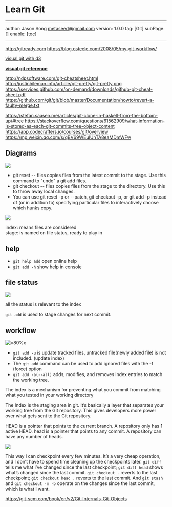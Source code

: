 # Learn Git
---
author: Jason Song <metaseed@gmail.com>
version: 1.0.0
tag: [Git]
subPage: []
enable: [toc]

---
http://gitready.com
https://blog.osteele.com/2008/05/my-git-workflow/

[visual git with d3](http://onlywei.github.io/explain-git-with-d3/#commit)

**[visual git reference](https://marklodato.github.io/visual-git-guide/index-en.html)**

http://ndpsoftware.com/git-cheatsheet.html
http://justinhileman.info/article/git-pretty/git-pretty.png
https://services.github.com/on-demand/downloads/github-git-cheat-sheet.pdf
https://github.com/git/git/blob/master/Documentation/howto/revert-a-faulty-merge.txt

https://stefan.saasen.me/articles/git-clone-in-haskell-from-the-bottom-up/#tree
https://stackoverflow.com/questions/61562909/what-information-is-stored-as-each-git-commits-tree-object-content
https://app.codecrafters.io/courses/git/overview    
https://mp.weixin.qq.com/s/qBV69WEuIUhTA8eaMDmWFw
## Diagrams

![](https://marklodato.github.io/visual-git-guide/basic-usage.svg)
* git reset -- files copies files from the latest commit to the stage. Use this command to "undo" a git add files. 
* git checkout -- files copies files from the stage to the 
directory. Use this to throw away local changes.
* You can use git reset -p or --patch, git checkout -p, or git add -p instead of (or in addition to) specifying particular files to interactively choose which hunks copy.

![](https://marklodato.github.io/visual-git-guide/basic-usage-2.svg)

index: means files are considered  
stage: is named on file status, ready to play in 


## help
* `git help add` open online help
* `git add -h` show help in console

## file status
![](https://git-scm.com/book/en/v2/images/lifecycle.png)

all the status is relevant to the index


`git add` is used to stage changes for next commit.
## workflow
![=80%x](https://i.stack.imgur.com/MgaV9.png)

* `git add -u` is update tracked files, untracked file(newly added file) is not included. (update index)
* The `git add` command can be used to add ignored files with the -f (force) option
* `git add -a(--all)` adds, modifies, and removes index entries to match the working tree. 

The index is a mechanism for preventing what you commit from matching what you tested in your working directory

The Index is the staging area in git. It’s basically a layer that separates your working tree from the Git repository. This gives developers more power over what gets sent to the Git repository.

HEAD is a pointer that points to the current branch. A repository only has 1 active HEAD.
head is a pointer that points to any commit. A repository can have any number of heads.

![](https://images.osteele.com/2008/git-workflow.png)

This way I can checkpoint every few minutes. It’s a very cheap operation, and I don’t have to spend time cleaning up the checkpoints later. `git diff` tells me what I’ve changed since the last checkpoint; `git diff head` shows what’s changed since the last commit. `git checkout .` reverts to the last checkpoint; `git checkout head .` reverts to the last commit. And `git stash` and `git checkout -m -b` operate on the changes since the last 
commit, which is what I want.

https://git-scm.com/book/en/v2/Git-Internals-Git-Objects

